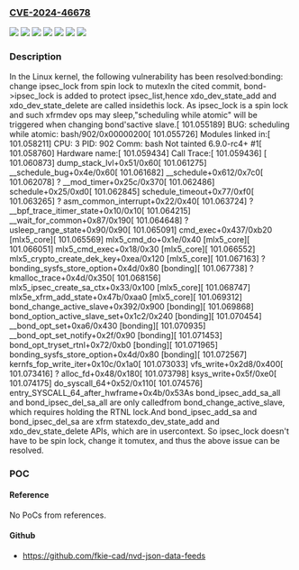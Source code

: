 ### [CVE-2024-46678](https://cve.mitre.org/cgi-bin/cvename.cgi?name=CVE-2024-46678)
![](https://img.shields.io/static/v1?label=Product&message=Linux&color=blue)
![](https://img.shields.io/static/v1?label=Version&message=&color=brightgreen)
![](https://img.shields.io/static/v1?label=Version&message=42ec69b9cd7d1f9a8b7420807f3a5d899ca99d28%20&color=brightgreen)
![](https://img.shields.io/static/v1?label=Version&message=5.14%20&color=brightgreen)
![](https://img.shields.io/static/v1?label=Version&message=56ccdf868ab6010739a24a3d72c3e53fd0e1ace2%20&color=brightgreen)
![](https://img.shields.io/static/v1?label=Version&message=9a5605505d9c7dbfdb89cc29a8f5fc5cf9fd2334%20&color=brightgreen)
![](https://img.shields.io/static/v1?label=Vulnerability&message=n%2Fa&color=blue)

### Description

In the Linux kernel, the following vulnerability has been resolved:bonding: change ipsec_lock from spin lock to mutexIn the cited commit, bond->ipsec_lock is added to protect ipsec_list,hence xdo_dev_state_add and xdo_dev_state_delete are called insidethis lock. As ipsec_lock is a spin lock and such xfrmdev ops may sleep,"scheduling while atomic" will be triggered when changing bond'sactive slave.[  101.055189] BUG: scheduling while atomic: bash/902/0x00000200[  101.055726] Modules linked in:[  101.058211] CPU: 3 PID: 902 Comm: bash Not tainted 6.9.0-rc4+ #1[  101.058760] Hardware name:[  101.059434] Call Trace:[  101.059436]  <TASK>[  101.060873]  dump_stack_lvl+0x51/0x60[  101.061275]  __schedule_bug+0x4e/0x60[  101.061682]  __schedule+0x612/0x7c0[  101.062078]  ? __mod_timer+0x25c/0x370[  101.062486]  schedule+0x25/0xd0[  101.062845]  schedule_timeout+0x77/0xf0[  101.063265]  ? asm_common_interrupt+0x22/0x40[  101.063724]  ? __bpf_trace_itimer_state+0x10/0x10[  101.064215]  __wait_for_common+0x87/0x190[  101.064648]  ? usleep_range_state+0x90/0x90[  101.065091]  cmd_exec+0x437/0xb20 [mlx5_core][  101.065569]  mlx5_cmd_do+0x1e/0x40 [mlx5_core][  101.066051]  mlx5_cmd_exec+0x18/0x30 [mlx5_core][  101.066552]  mlx5_crypto_create_dek_key+0xea/0x120 [mlx5_core][  101.067163]  ? bonding_sysfs_store_option+0x4d/0x80 [bonding][  101.067738]  ? kmalloc_trace+0x4d/0x350[  101.068156]  mlx5_ipsec_create_sa_ctx+0x33/0x100 [mlx5_core][  101.068747]  mlx5e_xfrm_add_state+0x47b/0xaa0 [mlx5_core][  101.069312]  bond_change_active_slave+0x392/0x900 [bonding][  101.069868]  bond_option_active_slave_set+0x1c2/0x240 [bonding][  101.070454]  __bond_opt_set+0xa6/0x430 [bonding][  101.070935]  __bond_opt_set_notify+0x2f/0x90 [bonding][  101.071453]  bond_opt_tryset_rtnl+0x72/0xb0 [bonding][  101.071965]  bonding_sysfs_store_option+0x4d/0x80 [bonding][  101.072567]  kernfs_fop_write_iter+0x10c/0x1a0[  101.073033]  vfs_write+0x2d8/0x400[  101.073416]  ? alloc_fd+0x48/0x180[  101.073798]  ksys_write+0x5f/0xe0[  101.074175]  do_syscall_64+0x52/0x110[  101.074576]  entry_SYSCALL_64_after_hwframe+0x4b/0x53As bond_ipsec_add_sa_all and bond_ipsec_del_sa_all are only calledfrom bond_change_active_slave, which requires holding the RTNL lock.And bond_ipsec_add_sa and bond_ipsec_del_sa are xfrm statexdo_dev_state_add and xdo_dev_state_delete APIs, which are in usercontext. So ipsec_lock doesn't have to be spin lock, change it tomutex, and thus the above issue can be resolved.

### POC

#### Reference
No PoCs from references.

#### Github
- https://github.com/fkie-cad/nvd-json-data-feeds


